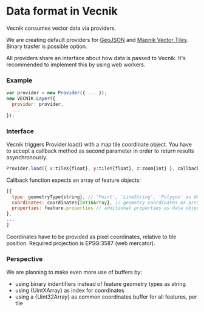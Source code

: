 
# Data format in Vecnik

Vecnik consumes vector data via providers.

We are creating default providers for [GeoJSON](http://geojson.org) and [Mapnik Vector Tiles](https://github.com/mapbox/vector-tile-spec/tree/master/1.0.0).
Binary trasfer is possible option.

All providers share an interface about how data is passed to Vecnik.
It's recommended to implement this by using web workers.


### Example

```javascript
var provider = new Provider({ ... });
new VECNIK.Layer({
  provider: provider,
  ...
});
```

### Interface

Vecnik triggers Provider.load() with a map tile coordinate object.
You have to accept a callback method as second parameter in order to return results asynchronously.

```javascript
Provider.load({ x:tileX{float}, y:tileY{float}, z:zoom{int} }, callback{function});
```

Callback function expects an array of feature objects:

```javascript
[{
  type: geometryType{string}, // 'Point', 'LineString', 'Polygon' as defined in GeoJSON, Multi-Elements have to be resolved to individual items
  coordinates: coordinates{Int16Array}, // geometry coordinates as array buffer
  properties: feature.properties // additional properties as data object
},
...
]
```

Coordinates have to be provided as pixel coordinates, relative to tile position.
Required projection is EPSG:3587 (web mercator).

### Perspective

We are planning to make even more use of buffers by:
- using binary indentifiers instead of feature geometry types as string
- using {UintXArray} as index for coordinates
- using a {Uint32Array} as common coordinates buffer for all features, per tile
